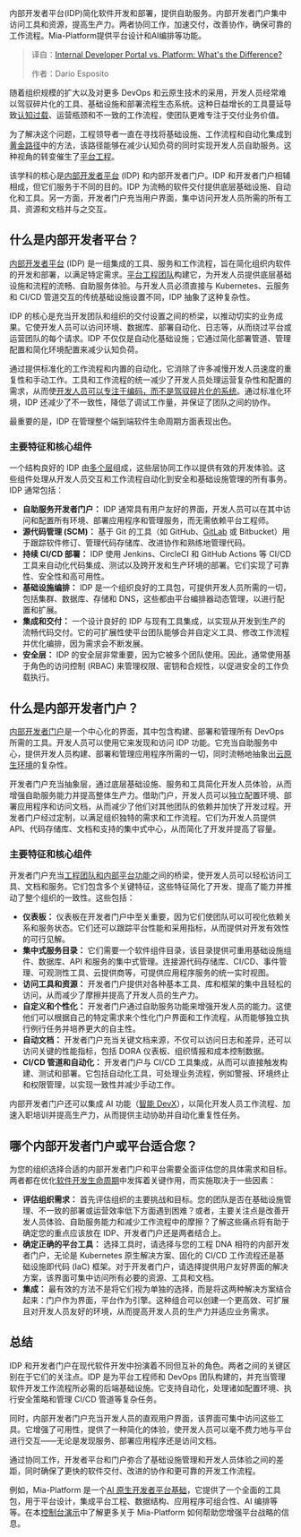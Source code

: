 <!--
title: 内部开发者门户与平台：有何不同？
cover: https://cdn.thenewstack.io/media/2025/09/8683d107-portal-scaled.jpeg
summary: 内部开发者平台(IDP)简化软件开发和部署，提供自助服务。内部开发者门户集中访问工具和资源，提高生产力。两者协同工作，加速交付，改善协作，确保可靠的工作流程。Mia-Platform提供平台设计和AI编排等功能。
-->

内部开发者平台(IDP)简化软件开发和部署，提供自助服务。内部开发者门户集中访问工具和资源，提高生产力。两者协同工作，加速交付，改善协作，确保可靠的工作流程。Mia-Platform提供平台设计和AI编排等功能。

> 译自：[Internal Developer Portal vs. Platform: What's the Difference?](https://thenewstack.io/internal-developer-portal-vs-platform-whats-the-difference/)
> 
> 作者：Dario Esposito

随着组织规模的扩大以及对更多 DevOps 和云原生技术的采用，开发人员经常难以驾驭碎片化的工具、基础设施和部署流程生态系统。这种日益增长的工具蔓延导致[认知过载](https://thenewstack.io/platform-engineering-reduces-cognitive-load-and-raises-developer-productivity/)、运营瓶颈和不一致的工作流程，使团队更难专注于交付业务价值。

为了解决这个问题，工程领导者一直在寻找将基础设施、工作流程和自动化集成到[黄金路径](https://mia-platform.eu/blog/golden-paths-platform-engineering/)中的方法，该路径能够在减少认知负荷的同时实现开发人员自助服务。这种视角的转变催生了[平台工程](https://mia-platform.eu/blog/platform-engineering-101/)。

该学科的核心是[内部开发者平台](https://mia-platform.eu/blog/seven-core-components-internal-developer-platform/) (IDP) 和内部开发者门户。IDP 和开发者门户相辅相成，但它们服务于不同的目的。IDP 为流畅的软件交付提供底层基础设施、自动化和工具。另一方面，开发者门户充当用户界面，集中访问开发人员所需的所有工具、资源和文档并与之交互。

## 什么是内部开发者平台？

[内部开发者平台](https://mia-platform.eu/solutions/internal-developer-platform/) (IDP) 是一组集成的工具、服务和工作流程，旨在简化组织内软件的开发和部署，以满足特定需求。[平台工程团队](https://thenewstack.io/platform-teams-start-small-to-win-big/)构建它，为开发人员提供底层基础设施和流程的流畅、自助服务体验。与开发人员必须直接与 Kubernetes、云服务和 CI/CD 管道交互的传统基础设施设置不同，IDP 抽象了这种复杂性。

IDP 的核心是充当开发团队和组织的交付设置之间的桥梁，以推动切实的业务成果。它使开发人员可以访问环境、数据库、部署自动化、日志等，从而绕过平台或运营团队的每个请求。IDP 不仅仅是自动化基础设施；它通过简化部署管道、管理配置和简化环境配置来减少认知负荷。

通过提供标准化的工作流程和内置的自动化，它消除了许多减慢开发人员速度的重复性和手动工作。工具和工作流程的统一减少了开发人员处理运营复杂性和配置的需求，从而使[开发人员可以专注于编码，而不是驾驭碎片化的系统](https://mia-platform.eu/blog/idp-developer-experience/)。通过标准化环境，IDP 还减少了不一致性，降低了调试工作量，并保证了团队之间的协作。

最重要的是，IDP 在管理整个端到端软件生命周期方面表现出色。

### 主要特征和核心组件

一个结构良好的 IDP 由[多个层](https://mia-platform.eu/blog/seven-core-components-internal-developer-platform/)组成，这些层协同工作以提供有效的开发体验。这些组件处理从开发人员交互和工作流程自动化到安全和基础设施管理的所有事务。IDP 通常包括：

* **自助服务开发者门户：** IDP 通常具有用户友好的界面，开发人员可以在其中访问和配置所有环境、部署应用程序和管理服务，而无需依赖平台工程师。
* **源代码管理 (SCM)：** 基于 Git 的工具（如 GitHub、[GitLab](https://about.gitlab.com/?utm_content=inline+mention) 或 Bitbucket）用于跟踪软件修订、管理代码存储库、改进协作和熟练地管理代码。
* **持续 CI/CD 部署：** IDP 使用 Jenkins、CircleCI 和 GitHub Actions 等 CI/CD 工具来自动化代码集成、测试以及跨开发和生产环境的部署。它们实现了可靠性、安全性和高可用性。
* **基础设施编排：** IDP 是一个组织良好的工具包，可提供开发人员所需的一切，包括集群、数据库、存储和 DNS，这些都由平台编排器动态管理，以进行配置和扩展。
* **集成和交付：** 一个设计良好的 IDP 与现有工具集成，以实现从开发到生产的流畅代码交付。它的可扩展性使平台团队能够合并自定义工具、修改工作流程并优化编排，因为需求会不断发展。
* **安全层：** IDP 的安全层非常重要，因为它被多个团队使用。因此，通常使用基于角色的访问控制 (RBAC) 来管理权限、密钥和合规性，以促进安全的工作负载执行。

## 什么是内部开发者门户？

[内部开发者门户](https://mia-platform.eu/blog/internal-developer-portal/)是一个中心化的界面，其中包含构建、部署和管理所有 DevOps 所需的工具。开发人员可以使用它来发现和访问 IDP 功能。它充当自助服务中心，提供开发人员构建、部署和管理应用程序所需的一切，同时流畅地抽象出[云原生环境](https://thenewstack.io/an-open-source-journey-to-greener-cloud-native-environments/)的复杂性。

开发者门户充当抽象层，通过底层基础设施、服务和工具简化开发人员体验，从而增强自助服务能力并提高整体生产力。借助门户，开发人员可以独立配置环境、部署应用程序和访问文档，从而减少了他们对其他团队的依赖并加快了开发过程。开发者门户经过定制，以满足组织独特的需求和工作流程。它们为开发人员提供 API、代码存储库、文档和支持的集中式中心，从而简化了开发并提高了容量。

### 主要特征和核心组件

开发者门户充当[工程团队和内部平台功能](https://thenewstack.io/4-north-star-metrics-for-platform-engineering-teams/)之间的桥梁，使开发人员可以轻松访问工具、文档和服务。它们包含多个关键特征，这些特征简化了开发、提高了能力并推动了整个组织的一致性。这些包括：

* **仪表板：** 仪表板在开发者门户中至关重要，因为它们使团队可以可视化依赖关系和服务状态。它们还可以跟踪平台性能和采用指标，从而提供对开发有效性的可行见解。
* **集中式服务目录：** 它们需要一个软件组件目录，该目录提供可重用基础设施组件、数据库、API 和服务的集中式管理。连接源代码存储库、CI/CD、事件管理、可观测性工具、云提供商等，可提供应用程序服务的统一实时视图。
* **访问工具和资源：** 开发者门户提供对各种基本工具、库和框架的集中且轻松的访问，从而减少了摩擦并提高了开发人员的生产力。
* **自定义和个性化：** 开发者门户通过自助服务功能来增强开发人员的能力。这使他们可以根据自己的特定需求来个性化门户界面和工作流程，从而能够独立执行例行任务并培养更大的自主性。
* **自动文档：** 开发者门户充当关键文档来源，不仅可以访问日志和差异，还可以访问关键的性能指标，包括 DORA 仪表板、组织情报和成本控制数据。
* **CI/CD 管道和自动化：** 开发者门户与 CI/CD 工具集成，从而可以直接触发构建、测试和部署。它包括自动化工具，可处理业务流程，例如警报、环境终止和权限管理，以实现一致性并减少手动工作。

内部开发者门户还可以集成 AI 功能（[智能 DevX](https://mia-platform.eu/blog/conversational-devx-expert-insights/)），以简化开发人员工作流程、加速入职培训并提高生产力，从而提供主动协助并自动化重复性任务。

## 哪个内部开发者门户或平台适合您？

为您的组织选择合适的内部开发者门户和平台需要全面评估您的具体需求和目标。两者都在优化[软件开发生命周期](https://thenewstack.io/zero-trust-security-and-the-software-development-lifecycle/)中发挥着关键作用，而实施取决于一些因素：

* **评估组织需求：** 首先评估组织的主要挑战和目标。您的团队是否在基础设施管理、不一致的部署或运营效率低下方面遇到困难？或者，主要关注点是改善开发人员体验、自助服务能力和减少工作流程中的摩擦？了解这些痛点将有助于确定您的重点应该放在 IDP、开发者门户还是两者结合上。
* **确定正确的平台工具：** 选择工具时，请选择与您的工程 DNA 相符的内部开发者门户，无论是 Kubernetes 原生解决方案、固化的 CI/CD 工作流程还是基础设施即代码 (IaC) 框架。对于开发者门户，请选择提供用户友好界面的解决方案，该界面可集中访问所有必要的资源、工具和文档。
* **集成：** 最有效的方法不是将它们视为单独的选择，而是将这两种解决方案结合起来：门户作为界面，平台作为引擎。这种组合可以创建一个更高效、可扩展且对开发人员友好的环境，从而提高开发人员的生产力并适应业务需求。

## 总结

IDP 和开发者门户在现代软件开发中扮演着不同但互补的角色。两者之间的关键区别在于它们的关注点。IDP 是为平台工程师和 DevOps 团队构建的，并充当管理软件开发工作流程所必需的后端基础设施。它支持自动化，处理诸如配置环境、执行安全策略和管理 CI/CD 管道等复杂任务。

同时，内部开发者门户充当开发人员的直观用户界面，该界面可集中访问这些工具。它增强了可用性，提供了一种简化的体验，使开发人员可以毫不费力地与平台进行交互——无论是发现服务、部署应用程序还是访问文档。

通过协同工作，开发者平台和门户弥合了基础设施管理和开发人员体验之间的差距，同时确保了更快的软件交付、改进的协作和更可靠的开发工作流程。

例如，Mia-Platform 是一个[AI 原生开发者平台基础](https://mia-platform.eu/blog/what-is-a-developer-platform-foundation)，它提供了一个全面的工具包，用于平台设计，集成平台工程、数据结构、应用程序可组合性、AI 编排等等。在本[控制台演示](https://mia-platform.eu/library/console-demo-video/)中了解更多关于 Mia-Platform 如何帮助您增强平台战略的信息。